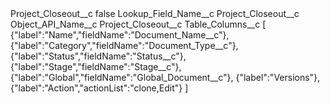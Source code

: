 <?xml version="1.0" encoding="UTF-8"?>
<CustomMetadata xmlns="http://soap.sforce.com/2006/04/metadata" xmlns:xsi="http://www.w3.org/2001/XMLSchema-instance" xmlns:xsd="http://www.w3.org/2001/XMLSchema">
    <label>Project_Closeout__c</label>
    <protected>false</protected>
    <values>
        <field>Lookup_Field_Name__c</field>
        <value xsi:type="xsd:string">Project_Closeout__c</value>
    </values>
    <values>
        <field>Object_API_Name__c</field>
        <value xsi:type="xsd:string">Project_Closeout__c</value>
    </values>
    <values>
        <field>Table_Columns__c</field>
        <value xsi:type="xsd:string">[
{&quot;label&quot;:&quot;Name&quot;,&quot;fieldName&quot;:&quot;Document_Name__c&quot;},
{&quot;label&quot;:&quot;Category&quot;,&quot;fieldName&quot;:&quot;Document_Type__c&quot;},
{&quot;label&quot;:&quot;Status&quot;,&quot;fieldName&quot;:&quot;Status__c&quot;},
{&quot;label&quot;:&quot;Stage&quot;,&quot;fieldName&quot;:&quot;Stage__c&quot;},
{&quot;label&quot;:&quot;Global&quot;,&quot;fieldName&quot;:&quot;Global_Document__c&quot;},
{&quot;label&quot;:&quot;Versions&quot;},
{&quot;label&quot;:&quot;Action&quot;,&quot;actionList&quot;:&quot;clone,Edit&quot;}
]</value>
    </values>
</CustomMetadata>
